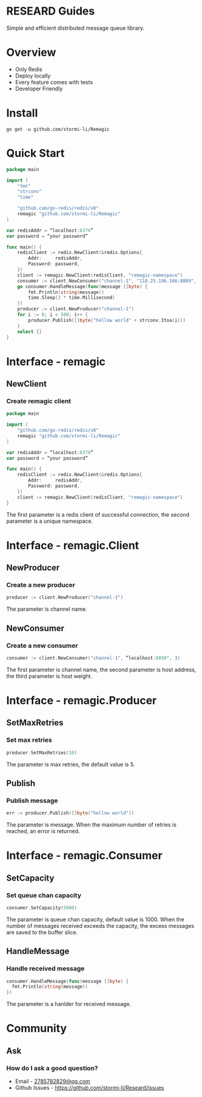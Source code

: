 # RESEARD Guides

Simple and efficient distributed message queue library.

# Overview

- Only Redis
- Deploy locally
- Every feature comes with tests
- Developer Friendly

# Install

```shell
go get -u github.com/stormi-li/Remagic
```

# Quick Start

```go
package main

import (
	"fmt"
	"strconv"
	"time"

	"github.com/go-redis/redis/v8"
	remagic "github.com/stormi-li/Remagic"
)

var redisAddr = “localhost:6379”
var password = “your password”

func main() {
	redisClient := redis.NewClient(&redis.Options{
		Addr:     redisAddr,
		Password: password,
	})
	client := remagic.NewClient(redisClient, "remagic-namespace")
	consumer := client.NewConsumer("channel-1", "118.25.196.166:8889", 3)
	go consumer.HandleMessage(func(message []byte) {
		fmt.Println(string(message))
		time.Sleep(2 * time.Millisecond)
	})
	producer := client.NewProducer("channel-1")
	for i := 0; i < 500; i++ {
		producer.Publish([]byte("hellow world" + strconv.Itoa(i)))
	}
	select {}
}
```

# Interface - remagic

## NewClient

### Create remagic client
```go
package main

import (
	"github.com/go-redis/redis/v8"
	remagic "github.com/stormi-li/Remagic"
)

var redisAddr = “localhost:6379”
var password = “your password”

func main() {
	redisClient := redis.NewClient(&redis.Options{
		Addr:     redisAddr,
		Password: password,
	})
	client := remagic.NewClient(redisClient, "remagic-namespace")
}
```
The first parameter is a redis client of successful connection, the second parameter is a unique namespace.

# Interface - remagic.Client

## NewProducer

### Create a new producer
```go
producer := client.NewProducer("channel-1")
```
The parameter is channel name.

## NewConsumer

### Create a new consumer
```go
consumer := client.NewConsumer("channel-1", “localhost:8899", 3)
```
The first parameter is channel name,  the second parameter is host address, the third parameter is host weight.

# Interface - remagic.Producer

## SetMaxRetries

### Set max retries
```go
producer.SetMaxRetries(10)
```
The parameter is max retries, the default value is 5.

## Publish

### Publish message
 ```go
err := producer.Publish([]byte("hellow world"))
```
The parameter is message. When the maximum number of retries is reached, an error is returned. 

# Interface - remagic.Consumer

## SetCapacity

### Set queue chan capacity
```go
consumer.SetCapacity(5000)
```
The parameter is queue chan capacity, default value is 1000. When the number of messages received exceeds the capacity, the excess messages are saved to the buffer slice.

## HandleMessage

### Handle received message
```go
consumer.HandleMessage(func(message []byte) {
  fmt.Println(string(message))
})
```
The parameter is a hanlder for received message.

#  Community

## Ask

### How do I ask a good question?
- Email - 2785782829@qq.com
- Github Issues - https://github.com/stormi-li/Researd/issues